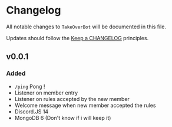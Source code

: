 # Changelog

All notable changes to `TakeOverBot` will be documented in this file.

Updates should follow the [Keep a CHANGELOG](https://keepachangelog.com/) principles.

## v0.0.1

### Added
- `/ping` Pong !
- Listener on member entry
- Listener on rules accepted by the new member
- Welcome message when new member accepted the rules
- Discord.JS 14
- MongoDB 6 (Don't know if i will keep it)
